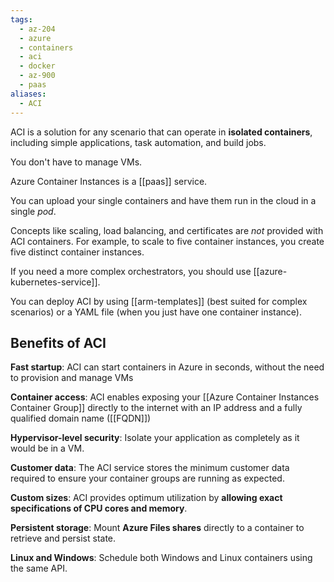 ```yaml
---
tags:
  - az-204
  - azure
  - containers
  - aci
  - docker
  - az-900
  - paas
aliases:
  - ACI
---
```


ACI is a solution for any scenario that can operate in **isolated containers**, including simple applications, task automation, and build jobs.

You don't have to manage VMs.

Azure Container Instances is a [[paas]] service.

You can upload your single containers and have them run in the cloud in a single _pod_.

Concepts like scaling, load balancing, and certificates are _not_ provided with ACI containers. For example, to scale to five container instances, you create five distinct container instances.

If you need a more complex orchestrators, you should use [[azure-kubernetes-service]].

You can deploy ACI by using [[arm-templates]] (best suited for complex scenarios) or a YAML file (when you just have one container instance).

## Benefits of ACI

**Fast startup**: ACI can start containers in Azure in seconds, without the need to provision and manage VMs

**Container access**: ACI enables exposing your [[Azure Container Instances Container Group]] directly to the internet with an IP address and a fully qualified domain name ([[FQDN]])

**Hypervisor-level security**: Isolate your application as completely as it would be in a VM.

**Customer data**: The ACI service stores the minimum customer data required to ensure your container groups are running as expected.

**Custom sizes**: ACI provides optimum utilization by **allowing exact specifications of CPU cores and memory**.

**Persistent storage**: Mount **Azure Files shares** directly to a container to retrieve and persist state.

**Linux and Windows**: Schedule both Windows and Linux containers using the same API.

